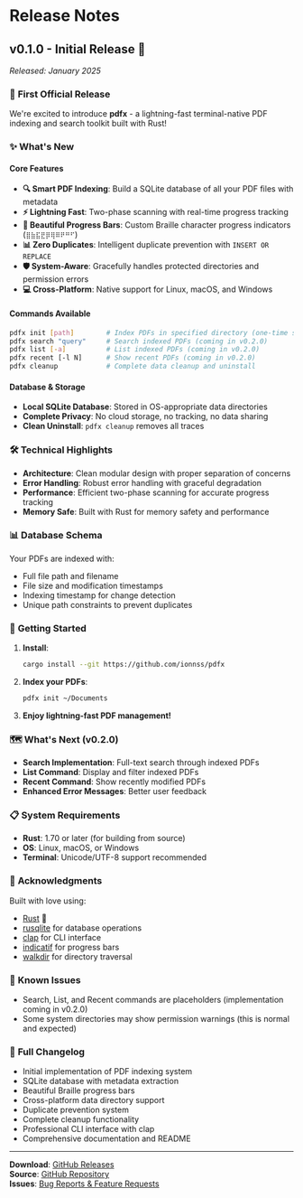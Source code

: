 # Release Notes

## v0.1.0 - Initial Release 🚀
*Released: January 2025*

### 🎉 **First Official Release**

We're excited to introduce **pdfx** - a lightning-fast terminal-native PDF indexing and search toolkit built with Rust!

### ✨ **What's New**

#### **Core Features**
- **🔍 Smart PDF Indexing**: Build a SQLite database of all your PDF files with metadata
- **⚡ Lightning Fast**: Two-phase scanning with real-time progress tracking
- **🎨 Beautiful Progress Bars**: Custom Braille character progress indicators (`⣿⣷⣯⣟⡿⢿⠿⠟⠛⠋`)
- **📊 Zero Duplicates**: Intelligent duplicate prevention with `INSERT OR REPLACE`
- **🛡️ System-Aware**: Gracefully handles protected directories and permission errors
- **💻 Cross-Platform**: Native support for Linux, macOS, and Windows

#### **Commands Available**
```bash
pdfx init [path]        # Index PDFs in specified directory (one-time setup)
pdfx search "query"     # Search indexed PDFs (coming in v0.2.0)
pdfx list [-a]          # List indexed PDFs (coming in v0.2.0)  
pdfx recent [-l N]      # Show recent PDFs (coming in v0.2.0)
pdfx cleanup            # Complete data cleanup and uninstall
```

#### **Database & Storage**
- **Local SQLite Database**: Stored in OS-appropriate data directories
- **Complete Privacy**: No cloud storage, no tracking, no data sharing
- **Clean Uninstall**: `pdfx cleanup` removes all traces

### 🛠️ **Technical Highlights**

- **Architecture**: Clean modular design with proper separation of concerns
- **Error Handling**: Robust error handling with graceful degradation
- **Performance**: Efficient two-phase scanning for accurate progress tracking
- **Memory Safe**: Built with Rust for memory safety and performance

### 📊 **Database Schema**
Your PDFs are indexed with:
- Full file path and filename
- File size and modification timestamps  
- Indexing timestamp for change detection
- Unique path constraints to prevent duplicates

### 🚀 **Getting Started**

1. **Install**:
   ```bash
   cargo install --git https://github.com/ionnss/pdfx
   ```

2. **Index your PDFs**:
   ```bash
   pdfx init ~/Documents
   ```

3. **Enjoy lightning-fast PDF management!**

### 🗺️ **What's Next (v0.2.0)**
- **Search Implementation**: Full-text search through indexed PDFs
- **List Command**: Display and filter indexed PDFs
- **Recent Command**: Show recently modified PDFs
- **Enhanced Error Messages**: Better user feedback

### 📋 **System Requirements**
- **Rust**: 1.70 or later (for building from source)
- **OS**: Linux, macOS, or Windows
- **Terminal**: Unicode/UTF-8 support recommended

### 🙏 **Acknowledgments**
Built with love using:
- [Rust](https://rust-lang.org) 🦀
- [rusqlite](https://crates.io/crates/rusqlite) for database operations
- [clap](https://crates.io/crates/clap) for CLI interface
- [indicatif](https://crates.io/crates/indicatif) for progress bars
- [walkdir](https://crates.io/crates/walkdir) for directory traversal

### 🐛 **Known Issues**
- Search, List, and Recent commands are placeholders (implementation coming in v0.2.0)
- Some system directories may show permission warnings (this is normal and expected)

### 📝 **Full Changelog**
- Initial implementation of PDF indexing system
- SQLite database with metadata extraction
- Beautiful Braille progress bars
- Cross-platform data directory support
- Duplicate prevention system
- Complete cleanup functionality
- Professional CLI interface with clap
- Comprehensive documentation and README

---

**Download**: [GitHub Releases](https://github.com/ionnss/pdfx/releases/tag/v0.1.0)  
**Source**: [GitHub Repository](https://github.com/ionnss/pdfx)  
**Issues**: [Bug Reports & Feature Requests](https://github.com/ionnss/pdfx/issues)
